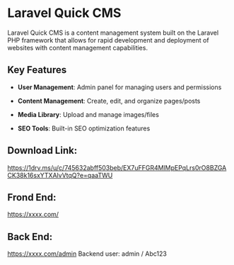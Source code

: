 # Laravel Quick CMS

Laravel Quick CMS is a content management system built on the Laravel PHP framework that allows for rapid development and deployment of websites with content management capabilities.

## Key Features

-   **User Management**: Admin panel for managing users and permissions
    
-   **Content Management**: Create, edit, and organize pages/posts
    
-   **Media Library**: Upload and manage images/files

-   **SEO Tools**: Built-in SEO optimization features

## Download Link: 

https://1drv.ms/u/c/745632abff503beb/EX7uFFGR4MlMpEPqLrs0rO8BZGACK38k16sxYTXAlvVtqQ?e=qaaTWU

## Frond End:
https://xxxx.com/


## Back End:
https://xxxx.com/admin
Backend user: admin / Abc123
